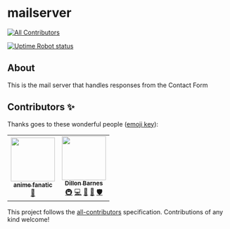 # mailserver
<!-- ALL-CONTRIBUTORS-BADGE:START - Do not remove or modify this section -->
[![All Contributors](https://img.shields.io/badge/all_contributors-2-orange.svg?style=flat-square)](#contributors-)
<!-- ALL-CONTRIBUTORS-BADGE:END -->

[![Uptime Robot status](https://img.shields.io/uptimerobot/status/m790128397-ae3d87e16f45b1a81ebb2664)](https://stats.uptimerobot.com/8AWVWIXQ9q)


## About
This is the mail server that handles responses from the Contact Form

## Contributors ✨

Thanks goes to these wonderful people ([emoji key](https://allcontributors.org/docs/en/emoji-key)):

<!-- ALL-CONTRIBUTORS-LIST:START - Do not remove or modify this section -->
<!-- prettier-ignore-start -->
<!-- markdownlint-disable -->
<table>
  <tr>
    <td align="center"><a href="http://jbloves27.repl.co"><img src="https://avatars.githubusercontent.com/u/76911308?v=4?s=100" width="100px;" alt=""/><br /><sub><b>anime fanatic</b></sub></a><br /><a href="#projectManagement-JBYT27" title="Project Management">📆</a></td>
    <td align="center"><a href="https://dillonb07.is-a.dev"><img src="https://avatars.githubusercontent.com/u/83948303?v=4?s=100" width="100px;" alt=""/><br /><sub><b>Dillon Barnes</b></sub></a><br /><a href="#infra-DillonB07" title="Infrastructure (Hosting, Build-Tools, etc)">🚇</a> <a href="https://github.com/TheIoLang/mailserver/commits?author=DillonB07" title="Code">💻</a> <a href="#maintenance-DillonB07" title="Maintenance">🚧</a> <a href="#projectManagement-DillonB07" title="Project Management">📆</a> <a href="#security-DillonB07" title="Security">🛡️</a></td>
  </tr>
</table>

<!-- markdownlint-restore -->
<!-- prettier-ignore-end -->

<!-- ALL-CONTRIBUTORS-LIST:END -->

This project follows the [all-contributors](https://github.com/all-contributors/all-contributors) specification. Contributions of any kind welcome!
